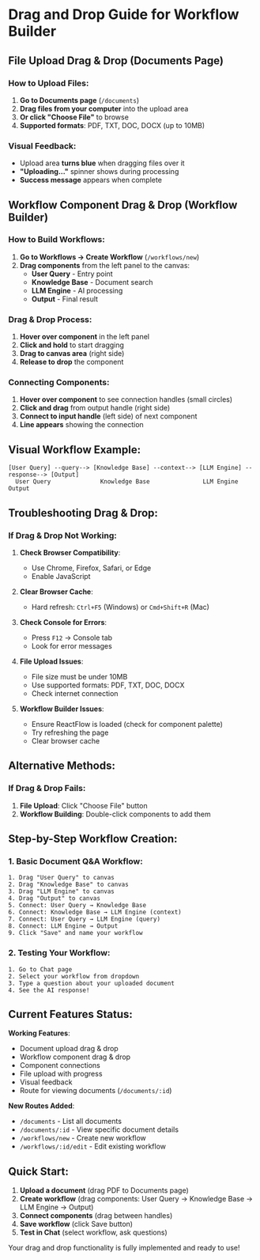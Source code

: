 # Drag and Drop Guide for Workflow Builder

## File Upload Drag & Drop (Documents Page)

### How to Upload Files:
1. **Go to Documents page** (`/documents`)
2. **Drag files from your computer** into the upload area
3. **Or click "Choose File"** to browse
4. **Supported formats**: PDF, TXT, DOC, DOCX (up to 10MB)

### Visual Feedback:
- Upload area **turns blue** when dragging files over it
- **"Uploading..."** spinner shows during processing
- **Success message** appears when complete

## Workflow Component Drag & Drop (Workflow Builder)

### How to Build Workflows:
1. **Go to Workflows → Create Workflow** (`/workflows/new`)
2. **Drag components** from the left panel to the canvas:
   - **User Query** - Entry point
   - **Knowledge Base** - Document search
   - **LLM Engine** - AI processing
   - **Output** - Final result

### Drag & Drop Process:
1. **Hover over component** in the left panel
2. **Click and hold** to start dragging
3. **Drag to canvas area** (right side)
4. **Release to drop** the component

### Connecting Components:
1. **Hover over component** to see connection handles (small circles)
2. **Click and drag** from output handle (right side)
3. **Connect to input handle** (left side) of next component
4. **Line appears** showing the connection

## Visual Workflow Example:

```
[User Query] --query--> [Knowledge Base] --context--> [LLM Engine] --response--> [Output]
  User Query              Knowledge Base               LLM Engine                Output
```

## Troubleshooting Drag & Drop:

### If Drag & Drop Not Working:

1. **Check Browser Compatibility**:
   - Use Chrome, Firefox, Safari, or Edge
   - Enable JavaScript

2. **Clear Browser Cache**:
   - Hard refresh: `Ctrl+F5` (Windows) or `Cmd+Shift+R` (Mac)

3. **Check Console for Errors**:
   - Press `F12` → Console tab
   - Look for error messages

4. **File Upload Issues**:
   - File size must be under 10MB
   - Use supported formats: PDF, TXT, DOC, DOCX
   - Check internet connection

5. **Workflow Builder Issues**:
   - Ensure ReactFlow is loaded (check for component palette)
   - Try refreshing the page
   - Clear browser cache

## Alternative Methods:

### If Drag & Drop Fails:
1. **File Upload**: Click "Choose File" button
2. **Workflow Building**: Double-click components to add them

## Step-by-Step Workflow Creation:

### 1. Basic Document Q&A Workflow:
```
1. Drag "User Query" to canvas
2. Drag "Knowledge Base" to canvas
3. Drag "LLM Engine" to canvas
4. Drag "Output" to canvas
5. Connect: User Query → Knowledge Base
6. Connect: Knowledge Base → LLM Engine (context)
7. Connect: User Query → LLM Engine (query)
8. Connect: LLM Engine → Output
9. Click "Save" and name your workflow
```

### 2. Testing Your Workflow:
```
1. Go to Chat page
2. Select your workflow from dropdown
3. Type a question about your uploaded document
4. See the AI response!
```

## Current Features Status:

**Working Features**:
- Document upload drag & drop
- Workflow component drag & drop
- Component connections
- File upload with progress
- Visual feedback
- Route for viewing documents (`/documents/:id`)

**New Routes Added**:
- `/documents` - List all documents
- `/documents/:id` - View specific document details
- `/workflows/new` - Create new workflow
- `/workflows/:id/edit` - Edit existing workflow

## Quick Start:

1. **Upload a document** (drag PDF to Documents page)
2. **Create workflow** (drag components: User Query → Knowledge Base → LLM Engine → Output)
3. **Connect components** (drag between handles)
4. **Save workflow** (click Save button)
5. **Test in Chat** (select workflow, ask questions)

Your drag and drop functionality is fully implemented and ready to use!
